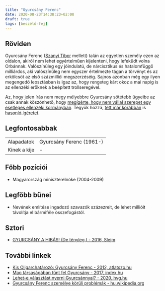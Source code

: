 ```yaml
---
title: "Gyurcsány Ferenc"
date: 2020-08-23T14:38:23+02:00
draft: true
tags: [beszélő-fej]
---
```


## Röviden

Gyurcsány Ferenc ([Szanyi Tibor](../szanyi-tibor) mellett) talán az egyetlen személy ezen az oldalon, akiről nem lehet egyértelműen kijelenteni, hogy lefeküdt volna Orbánnak. Valószínűleg egy jóindulatú, de nárcisztikus és hatalomfüggő milliárdos, aki valószínűleg nem egyszer értelmezte tágan a törvényt és az erkölcsöt az első százmilliói megszerzéséig. Sajnos azonban még egy ilyen megengedő leosztásban is igaz az, hogy rengeteg kárt okoz a mai napig is az ellenzéki erőknek a beépített trollseregével.

Az, hogy jelen írás nem megy mélyebbre Gyurcsány sötétebb ügyeibe az csak annak köszönhető, hogy [megígérte, hogy nem vállal szerepet egy esetleges ellenzéki kormányban](https://24.hu/belfold/2020/08/15/gyurcsany-miniszterelnok-ellenzeki-osszefogas/). Tegyük hozzá, [tett már korábban](https://index.hu/belfold/gykoz76251/) is [hasonló ígéretet](https://24.hu/belfold/2010/06/02/gyurcsany-nem-vallal-vezeto-szerepet-az-mszp-ben/).

## Legfontosabbak

|                           |                                                                    |
| :---                      | :----                                                              |
| Alapadatok                | Gyurcsány Ferenc (1961-)                                           |
| Kinek a kije              | -                                                                  |

## Főbb pozíciói

- Magyarország miniszterelnöke (2004-2009)

## Legfőbb bűnei

- Nevének említése ingadozó szavazók százezreit, de lehet millióit távolítja el bármiféle összefogástól.

## Sztori

- [GYURCSÁNY A HIBÁS! (De tényleg.) - 2016, Slejm](https://www.youtube.com/watch?v=KCat9xD87_k)

## További linkek

- [Kis Oligarchatározó: Gyurcsány Ferenc - 2012, atlatszo.hu](https://atlatszo.hu/2012/09/27/kis-oligarchatarozo-gyurcsany-ferenc/)
- [Mao társaságában tűnt fel Gyurcsány - 2017, index.hu](https://index.hu/gazdasag/2017/12/22/gyurcsany_ferenc_vezeto_politikus_gdp_novekedes_tanulmany_kutatas_william_easterly/)
- [Lehet-e választást nyerni Gyurcsánnyal? - 2020, hvg.hu](https://hvg.hu/itthon/20200212_gyurcsany_2022_valasztas_ellenzek)
- [Gyurcsány Ferenc személye körüli problémák - hu.wikipedia.org](https://hu.wikipedia.org/wiki/Gyurcs%C3%A1ny_Ferenc#Szem%C3%A9lye_k%C3%B6r%C3%BCli_probl%C3%A9m%C3%A1k)

